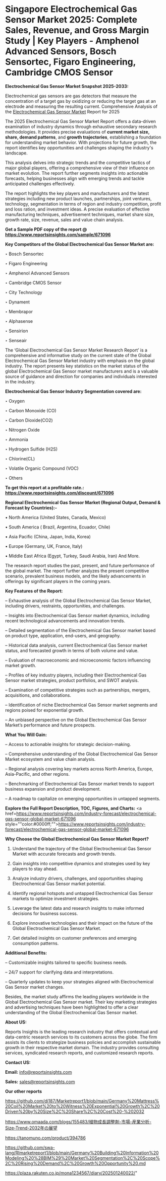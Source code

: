 # Singapore Electrochemical Gas Sensor Market 2025: Complete Sales, Revenue, and Gross Margin Study | Key Players - Amphenol Advanced Sensors, Bosch Sensortec, Figaro Engineering, Cambridge CMOS Sensor

<strong>Electrochemical Gas Sensor Market Snapshot 2025-2033:</strong>

Electrochemical gas sensors are gas detectors that measure the concentration of a target gas by oxidizing or reducing the target gas at an electrode and measuring the resulting current. Comprehensive Analysis of the <a href=https://www.reportsinsights.com/sample/671096>Electrochemical Gas Sensor Market</a> Report for 2025

The 2025 Electrochemical Gas Sensor Market Report offers a data-driven examination of industry dynamics through exhaustive secondary research methodologies. It provides precise evaluations of <strong>current market size, share, demand patterns</strong>, and <strong>growth trajectories</strong>, establishing a foundation for understanding market behavior. With projections for future growth, the report identifies key opportunities and challenges shaping the industry's landscape.

This analysis delves into strategic trends and the competitive tactics of major global players, offering a comprehensive view of their influence on market evolution. The report further segments insights into actionable forecasts, helping businesses align with emerging trends and tackle anticipated challenges effectively.

The report highlights the key players and manufacturers and the latest strategies including new product launches, partnerships, joint ventures, technology, segmentation in terms of region and industry competition, profit and loss ration, and investment ideas. A precise evaluation of effective manufacturing techniques, advertisement techniques, market share size, growth rate, size, revenue, sales and value chain analysis.

<strong>Get a Sample PDF copy of the report @ <a href=https://www.reportsinsights.com/sample/671096 style=color:#0000ff;>https://www.reportsinsights.com/sample/671096</a></strong>

<strong>Key Competitors of the Global Electrochemical Gas Sensor Market are:</strong>

‣ Bosch Sensortec

‣ Figaro Engineering

‣ Amphenol Advanced Sensors

‣ Cambridge CMOS Sensor

‣ City Technology

‣ Dynament

‣ Membrapor

‣ Alphasense

‣ Sensirion

‣ Senseair

The ‘Global Electrochemical Gas Sensor Market Research Report’ is a comprehensive and informative study on the current state of the Global Electrochemical Gas Sensor Market industry with emphasis on the global industry. The report presents key statistics on the market status of the global Electrochemical Gas Sensor market manufacturers and is a valuable source of guidance and direction for companies and individuals interested in the industry.

<strong>Electrochemical Gas Sensor Industry Segmentation covered are:</strong>

‣ Oxygen

‣ Carbon Monoxide (CO)

‣ Carbon Dioxide(CO2)

‣ Nitrogen Oxide

‣ Ammonia

‣ Hydrogen Sulfide (H2S)

‣ Chlorine(CL)

‣ Volatile Organic Compound (VOC)

‣ Others

<strong>To get this report at a profitable rate.: <a href=https://www.reportsinsights.com/discount/671096 style=color:#0000ff;>https://www.reportsinsights.com/discount/671096</a></strong>

<strong>Regional Electrochemical Gas Sensor Market (Regional Output, Demand &amp; Forecast by Countries):-</strong>

• North America (United States, Canada, Mexico)

• South America ( Brazil, Argentina, Ecuador, Chile)

• Asia Pacific (China, Japan, India, Korea)

• Europe (Germany, UK, France, Italy)

• Middle East Africa (Egypt, Turkey, Saudi Arabia, Iran) And More.

The research report studies the past, present, and future performance of the global market. The report further analyzes the present competitive scenario, prevalent business models, and the likely advancements in offerings by significant players in the coming years.

<strong>Key Features of the Report:</strong>

– Exhaustive analysis of the Global Electrochemical Gas Sensor Market, including drivers, restraints, opportunities, and challenges.

– Insights into Electrochemical Gas Sensor market dynamics, including recent technological advancements and innovation trends.

– Detailed segmentation of the Electrochemical Gas Sensor market based on product type, application, end-users, and geography.

– Historical data analysis, current Electrochemical Gas Sensor market status, and forecasted growth in terms of both volume and value.

– Evaluation of macroeconomic and microeconomic factors influencing market growth.

– Profiles of key industry players, including their Electrochemical Gas Sensor market strategies, product portfolios, and SWOT analysis.

– Examination of competitive strategies such as partnerships, mergers, acquisitions, and collaborations.

– Identification of niche Electrochemical Gas Sensor market segments and regions poised for exponential growth.

– An unbiased perspective on the Global Electrochemical Gas Sensor Market’s performance and future prospects.

<strong>What You Will Gain:</strong>

– Access to actionable insights for strategic decision-making.

– Comprehensive understanding of the Global Electrochemical Gas Sensor Market ecosystem and value chain analysis.

– Regional analysis covering key markets across North America, Europe, Asia-Pacific, and other regions.

– Benchmarking of Electrochemical Gas Sensor market trends to support business expansion and product development.

– A roadmap to capitalize on emerging opportunities in untapped segments.

<strong>Explore the Full Report Description, TOC, Figures, and Charts:</strong>
<a href=https://www.reportsinsights.com/industry-forecast/electrochemical-gas-sensor-global-market-671096 style=""color:#0000ff;"">https://www.reportsinsights.com/industry-forecast/electrochemical-gas-sensor-global-market-671096</a>

<strong>Why Choose the Global Electrochemical Gas Sensor Market Report?</strong>

1. Understand the trajectory of the Global Electrochemical Gas Sensor Market with accurate forecasts and growth trends.

2. Gain insights into competitive dynamics and strategies used by key players to stay ahead.

3. Analyze industry drivers, challenges, and opportunities shaping Electrochemical Gas Sensor market potential.

4. Identify regional hotspots and untapped Electrochemical Gas Sensor markets to optimize investment strategies.

5. Leverage the latest data and research insights to make informed decisions for business success.

6. Explore innovative technologies and their impact on the future of the Global Electrochemical Gas Sensor Market.

7. Get detailed insights on customer preferences and emerging consumption patterns.

<strong>Additional Benefits:</strong>

– Customizable insights tailored to specific business needs.

– 24/7 support for clarifying data and interpretations.

– Quarterly updates to keep your strategies aligned with Electrochemical Gas Sensor market changes.

Besides, the market study affirms the leading players worldwide in the Global Electrochemical Gas Sensor market. Their key marketing strategies and advertising techniques have been highlighted to offer a clear understanding of the Global Electrochemical Gas Sensor market.

<strong><strong>About US</strong>:</strong>

Reports Insights is the leading research industry that offers contextual and data-centric research services to its customers across the globe. The firm assists its clients to strategize business policies and accomplish sustainable growth in their respective market domain. The industry provides consulting services, syndicated research reports, and customized research reports.

<strong>Contact US:</strong>

<p class=><b>Email:</b> <a href=mailto:info@reportsinsights.com>info@reportsinsights.com</a></p>
<p class=><b>Sales:</b> <a href=mailto:sales@reportsinsights.com>sales@reportsinsights.com</a></p>

<strong>Our other reports</strong>

<a href=https://github.com/di187/Marketreport1/blob/main/Germany%20Mattress%20Coil%20Market%20to%20Witness%20Exponential%20Growth%2C%20Driven%20by%20Size%2C%20Share%2C%20Cost%20-%202032>https://github.com/di187/Marketreport1/blob/main/Germany%20Mattress%20Coil%20Market%20to%20Witness%20Exponential%20Growth%2C%20Driven%20by%20Size%2C%20Share%2C%20Cost%20-%202032</a>

<a href=https://www.omaada.com/blogs/155483/植物成長調整剤-市場-産業分析-Size-Trend-2032年の展望>https://www.omaada.com/blogs/155483/植物成長調整剤-市場-産業分析-Size-Trend-2032年の展望</a>

<a href=https://tanomuno.com/product/394786>https://tanomuno.com/product/394786</a>

<a href=https://github.com/swa-lang/RImarketreport1/blob/main/Germany%20Building%20Information%20Modeling%20%28BIM%29%20Market%20Segmentation%2C%20Scope%2C%20Rising%20Demand%2C%20Growth%20Opportunity%20.md>https://github.com/swa-lang/RImarketreport1/blob/main/Germany%20Building%20Information%20Modeling%20%28BIM%29%20Market%20Segmentation%2C%20Scope%2C%20Rising%20Demand%2C%20Growth%20Opportunity%20.md</a>

<a href=https://plaza.rakuten.co.jp/mona1234567/diary/202501240022/>https://plaza.rakuten.co.jp/mona1234567/diary/202501240022/</a>"
